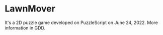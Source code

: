 # LawnMover
It's a 2D puzzle game developed on PuzzleScript on June 24, 2022.
More information in GDD.
